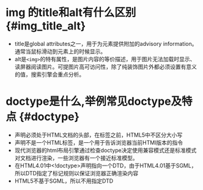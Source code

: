 # img 的title和alt有什么区别 {#img_title_alt}
- title是global attributes之一，用于为元素提供附加的advisory information。通常当鼠标滑动到元素上的时候显示。
- alt是`<img>`的特有属性，是图片内容的等价描述，用于图片无法加载时显示、读屏器阅读图片。可提图片高可访问性，除了纯装饰图片外都必须设置有意义的值，搜索引擎会重点分析。

# doctype是什么,举例常见doctype及特点 {#doctype}
- <!doctype>声明必须处于HTML文档的头部，在<html>标签之前，HTML5中不区分大小写
- <!doctype>声明不是一个HTML标签，是一个用于告诉浏览器当前HTMl版本的指令
- 现代浏览器的html布局引擎通过检查doctype决定使用兼容模式还是标准模式对文档进行渲染，一些浏览器有一个接近标准模型。
- 在HTML4.01中<!doctype>声明指向一个DTD，由于HTML4.01基于SGML，所以DTD指定了标记规则以保证浏览器正确渲染内容
- HTML5不基于SGML，所以不用指定DTD